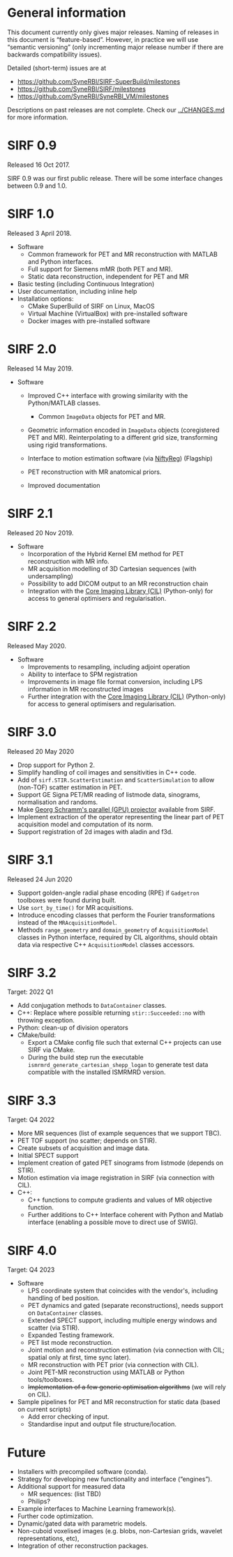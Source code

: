 # General information

This document currently only gives major releases. Naming of releases in
this document is “feature-based”. However, in practice we will use
“semantic versioning” (only incrementing major release number if there
are backwards compatibility issues).

Detailed (short-term) issues are at

- <https://github.com/SyneRBI/SIRF-SuperBuild/milestones>
- <https://github.com/SyneRBI/SIRF/milestones>
- <https://github.com/SyneRBI/SyneRBI_VM/milestones>

Descriptions on past releases are not complete. Check our
[../CHANGES.md](CHANGES.md) for more information.

# SIRF 0.9
Released 16 Oct 2017.

SIRF 0.9 was our first public release. There will be some interface
changes between 0.9 and 1.0.

# SIRF 1.0 
Released 3 April 2018.

  - Software
      - Common framework for PET and MR reconstruction with MATLAB and
        Python interfaces.
      - Full support for Siemens mMR (both PET and MR).
      - Static data reconstruction, independent for PET and MR
  - Basic testing (including Continuous Integration)
  - User documentation, including inline help
  - Installation options:
      - CMake SuperBuild of SIRF on Linux, MacOS
      - Virtual Machine (VirtualBox) with pre-installed software
      - Docker images with pre-installed software

# SIRF 2.0 
Released 14 May 2019.

  - Software
      - Improved C++ interface with growing similarity with the Python/MATLAB classes.
         - Common `ImageData` objects for PET and MR.
      - Geometric information encoded in `ImageData` objects (coregistered PET
        and MR). Reinterpolating to a different grid size, transforming
        using rigid transformations.
      - Interface to motion estimation software (via [NiftyReg](http://cmictig.cs.ucl.ac.uk/wiki/index.php/NiftyReg)) (Flagship)

      - PET reconstruction with MR anatomical priors.
    - Improved documentation


# SIRF 2.1 
Released 20 Nov 2019.

  - Software
      - Incorporation of the Hybrid Kernel EM method for PET reconstruction with MR info.
      - MR acquisition modelling of 3D Cartesian sequences (with undersampling)
      - Possibility to add DICOM output to an MR reconstruction chain
      - Integration with the [Core Imaging Library (CIL)](https://github.com/vais-ral/CCPi-Framework) (Python-only) for access to general optimisers and regularisation.

# SIRF 2.2
Released May 2020.

  - Software
      - Improvements to resampling, including adjoint operation
      - Ability to interface to SPM registration
      - Improvements in image file format conversion, including LPS information in MR reconstructed images
      - Further integration with the [Core Imaging Library (CIL)](https://github.com/vais-ral/CCPi-Framework) (Python-only) for access to general optimisers and regularisation.

# SIRF 3.0
Released 20 May 2020

  - Drop support for Python 2.
  - Simplify handling of coil images and sensitivities in C++ code.
  - Add of `sirf.STIR.ScatterEstimation` and `ScatterSimulation` to allow (non-TOF) scatter estimation in PET.
  - Support GE Signa PET/MR reading of listmode data, sinograms, normalisation and randoms.
  - Make [Georg Schramm's parallel (GPU) projector](https://github.com/gschramm/parallelproj) available from SIRF.
  - Implement extraction of the operator representing the linear part of PET acquisition model and computation of its norm.
  - Support registration of 2d images with aladin and f3d.

# SIRF 3.1
Released 24 Jun 2020

  - Support golden-angle radial phase encoding (RPE) if `Gadgetron` toolboxes were found during built.
  - Use `sort_by_time()` for MR acquisitions.
  - Introduce encoding classes that perform the Fourier transformations instead of the `MRAcquisitionModel`.
  - Methods `range_geometry` and `domain_geometry` of `AcquisitionModel` classes in Python interface, required by CIL algorithms, should obtain data via respective C++ `AcquisitionModel` classes accessors.

# SIRF 3.2
Target: 2022 Q1

  - Add conjugation methods to `DataContainer` classes.
  - C++: Replace where possible returning `stir::Succeeded::no` with throwing exception.
  - Python: clean-up of division operators
  - CMake/build:
     - Export a CMake config file such that external C++ projects can use SIRF via CMake.
     - During the build step run the executable `ismrmrd_generate_cartesian_shepp_logan` to generate test data compatible with the installed ISMRMRD version.

# SIRF 3.3
Target: Q4 2022

  - More MR sequences (list of example sequences that we support TBC).
  - PET TOF support (no scatter; depends on STIR).
  - Create subsets of acquisition and image data.
  - Initial SPECT support
  - Implement creation of gated PET sinograms from listmode (depends on STIR).
  - Motion estimation via image registration in SIRF (via connection with CIL).
  - C++:
     - C++ functions to compute gradients and values of MR objective function.
     - Further additions to C++ Interface coherent with Python and Matlab interface (enabling a possible move to direct use of SWIG).

# SIRF 4.0
Target: Q4 2023

  - Software
      - LPS coordinate system that coincides with the vendor's, including handling of bed position.
      - PET dynamics and gated (separate reconstructions), needs support on `DataContainer` classes.
      - Extended SPECT support, including multiple energy windows and scatter (via STIR).
      - Expanded Testing framework.
      - PET list mode reconstruction.
      - Joint motion and reconstruction estimation (via connection with CIL; spatial only at first, time sync later).
      - MR reconstruction with PET prior (via connection with CIL).
      - Joint PET-MR reconstruction using MATLAB or Python tools/toolboxes.
      - <strike>Implementation of a few generic optimisation algorithms</strike> (we will rely on CIL).
  - Sample pipelines for PET and MR reconstruction for static data (based on current scripts)
      - Add error checking of input.
      - Standardise input and output file structure/location.

# Future
  - Installers with precompiled software (conda).
  - Strategy for developing new functionality and interface (“engines”).
  - Additional support for measured data
     - MR sequences: (list TBD)
     - Philips?
  - Example interfaces to Machine Learning framework(s).
  - Further code optimization.
  - Dynamic/gated data with parametric models.
  - Non-cuboid voxelised images (e.g. blobs, non-Cartesian grids, wavelet representations, etc),
  - Integration of other reconstruction packages.
